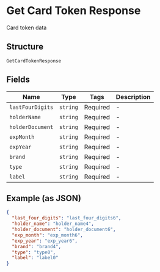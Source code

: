
# Get Card Token Response

Card token data

## Structure

`GetCardTokenResponse`

## Fields

| Name | Type | Tags | Description |
|  --- | --- | --- | --- |
| `lastFourDigits` | `string` | Required | - |
| `holderName` | `string` | Required | - |
| `holderDocument` | `string` | Required | - |
| `expMonth` | `string` | Required | - |
| `expYear` | `string` | Required | - |
| `brand` | `string` | Required | - |
| `type` | `string` | Required | - |
| `label` | `string` | Required | - |

## Example (as JSON)

```json
{
  "last_four_digits": "last_four_digits6",
  "holder_name": "holder_name4",
  "holder_document": "holder_document6",
  "exp_month": "exp_month6",
  "exp_year": "exp_year6",
  "brand": "brand4",
  "type": "type0",
  "label": "label0"
}
```

